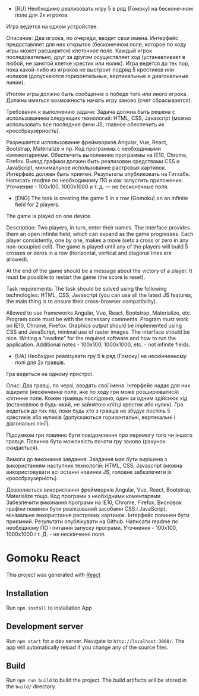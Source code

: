 - [RU]
Необходимо реализовать игру 5 в ряд (Гомоку) на бесконечном поле для 2х игроков. 

Игра ведется на одном устройстве. 

Описание:
Два игрока, по очереди, вводят свои имена. Интерфейс предоставляет для них открытое (бесконечном поле, которое по ходу игры может расширятся) клеточное поле. Каждый игрок последовательно, друг за другом осуществляет ход (устанавливает в любой, не занятой клетке крестик или нолик). Игра ведется до тех пор, пока какой-либо из игроков не выстроит подряд 5 крестиков или ноликов (допускаются горизонтальные, вертикальные и диагональные линии). 

Итогом игры должно быть сообщение о победе того или иного игрока. Должна иметься возможность начать игру заново (счет сбрасывается). 

Требования к выполнению задачи: 
Задача должна быть решена с использованием следующих технологий: HTML, CSS, Javascript (можно использовать все последние фичи JS, главное обеспечить их кроссбраузерность). 

Разрешается использование фреймворков Angular, Vue, React, Bootstrap, Materialize и пр. 
Код программы с необходимыми комментариями. Обеспечить выполнение программы на IE10, Chrome, Firefox. Вывод графики должен быть реализован средствами CSS и JavaScript, минимальное использование растровых картинок. 
Интерфейс должен быть приятен. 
Результаты опубликовать на Гитхабе. 
Написать readme по необходимому ПО и как запустить приложение. 
Уточнение - 100x100, 1000x1000 и т. д. — не бесконечные поля.

- [ENG]
The task is creating the game 5 in a row (Gomoku) on an infinite field for 2 players.

The game is played on one device.

Description:
Two players, in turn, enter their names. The interface provides them an open infinite field, which can expand as the game progresses. Each player consistently, one by one, makes a move (sets a cross or zero in any non-occupied cell). The game is played until any of the players will build 5 crosses or zeros in a row (horizontal, vertical and diagonal lines are allowed).

At the end of the game should be a message about the victory of a player. It must be possible to restart the game (the score is reset).

Task requirements:
The task should be solved using the following technologies: HTML, CSS, Javascript (you can use all the latest JS features, the main thing is to ensure their cross-browser compatibility).

Allowed to use frameworks Angular, Vue, React, Bootstrap, Materialize, etc.
Program code must be with the necessary comments. Program must work on IE10, Chrome, Firefox. Graphics output should be implemented using CSS and JavaScript, minimal use of raster images.
The interface should be nice.
Writing a “readme” for the required software and how to run the application.
Additional notes - 100x100, 1000x1000, etc. - not infinite fields.

- [UA]
Необхідно реалізувати гру 5 в ряд (Гомоку) на нескінченному полі для 2х гравців.

Гра ведеться на одному пристрої.

Опис:
Два гравці, по черзі, вводять свої імена. Інтерфейс надає для них відкрите (нескінченне поле, яке по ходу гри може розширюватися) клітинне поле. Кожен гравець послідовно, один за одним здійснює хід (встановлює в будь-який, не зайнятою клітці хрестик або нулик). Гра ведеться до тих пір, поки будь хто з гравців не збудує поспіль 5 хрестиків або нуликів (допускаються горизонтальні, вертикальні і діагональні лінії).

Підсумком гри повинно бути повідомлення про перемогу того чи іншого гравця. Повинна бути можливість почати гру заново (рахунок скидається).

Вимоги до виконання завдання:
Завдання має бути вирішена з використанням наступних технологій: HTML, CSS, Javascript (можна використовувати всі останні новинки JS, головне забезпечити їх кроссбраузерність).

Дозволяється використання фреймворків Angular, Vue, React, Bootstrap, Materialize тощо.
Код програми з необхідними коментарями. Забезпечити виконання програми на IE10, Chrome, Firefox. Висновок графіки повинен бути реалізований засобами CSS і JavaScript, мінімальне використання растрових картинок.
Інтерфейс повинен бути приємний.
Результати опублікувати на Github.
Написати readme по необхідному ПО і питання запуску програми.
Уточнення - 100x100, 1000x1000 і т. Д. - не нескінченні поля.

# Gomoku React

This project was generated with [React ](https://reactjs.org/)

## Installation

Run `npm install` to installation App

## Development server

Run `npm start` for a dev server. Navigate to `http://localhost:3000/`. The app will automatically reload if you change any of the source files.

## Build

Run `npm run build` to build the project. The build artifacts will be stored in the `build/` directory.
